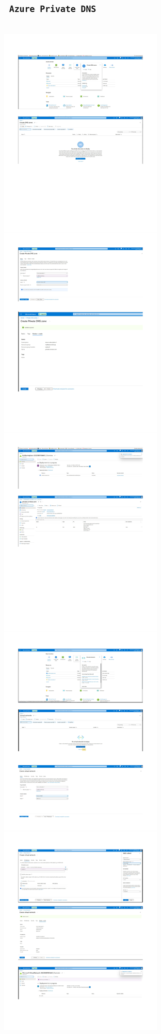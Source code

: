 <pre> 
<h1> Azure Private DNS </h1>

</pre>
![Alt text](https://github.com/nixmsa/AzureDns/blob/main/AzureDns2/png/1.png "nixmsa@gmail.com")
![Alt text](https://github.com/nixmsa/AzureDns/blob/main/AzureDns2/png/2.png "nixmsa@gmail.com")
![Alt text](https://github.com/nixmsa/AzureDns/blob/main/AzureDns2/png/3.png "nixmsa@gmail.com")
![Alt text](https://github.com/nixmsa/AzureDns/blob/main/AzureDns2/png/4.png "nixmsa@gmail.com")
![Alt text](https://github.com/nixmsa/AzureDns/blob/main/AzureDns2/png/5.png "nixmsa@gmail.com")

